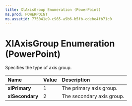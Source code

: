 ```yaml
---
title: XlAxisGroup Enumeration (PowerPoint)
ms.prod: POWERPOINT
ms.assetid: 775041e9-c965-a9b6-b5fb-cdebe4fb71c0
---
```



# XlAxisGroup Enumeration (PowerPoint)

Specifies the type of axis group.



|**Name**|**Value**|**Description**|
|:-----|:-----|:-----|
|**xlPrimary**|1|The primary axis group.|
|**xlSecondary**|2|The secondary axis group.|

